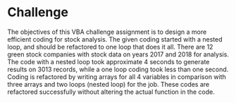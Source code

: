 # Challenge

The objectives of this VBA challenge assignment is to design a more efficient coding for stock analysis. The given coding started with a nested loop, and should be refactored to one loop that does it all. There are 12 green stock companies with stock data on years 2017 and 2018 for analysis. The code with a nested loop took approximate 4 seconds to generate results on 3013 records, while a one loop coding took less than one second. Coding is refactored by writing arrays for all 4 variables in comparison with three arrays and two loops (nested loop) for the job. These codes are refactored successfully without altering the actual function in the code. 
